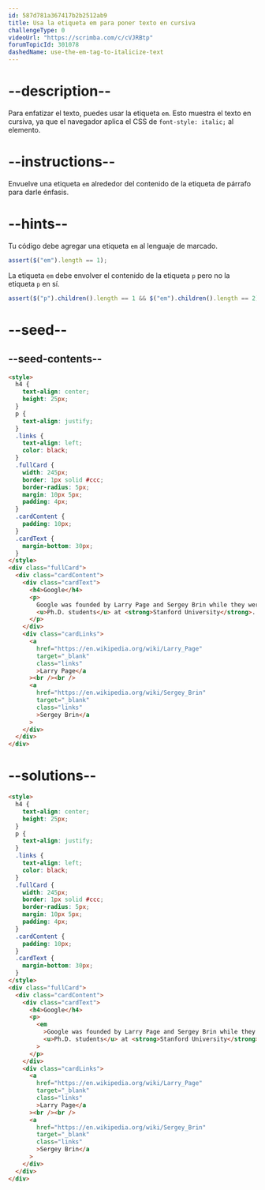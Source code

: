 ```yaml
---
id: 587d781a367417b2b2512ab9
title: Usa la etiqueta em para poner texto en cursiva
challengeType: 0
videoUrl: "https://scrimba.com/c/cVJRBtp"
forumTopicId: 301078
dashedName: use-the-em-tag-to-italicize-text
---
```


# --description--

Para enfatizar el texto, puedes usar la etiqueta `em`. Esto muestra el texto en cursiva, ya que el navegador aplica el CSS de `font-style: italic;` al elemento.

# --instructions--

Envuelve una etiqueta `em` alrededor del contenido de la etiqueta de párrafo para darle énfasis.

# --hints--

Tu código debe agregar una etiqueta `em` al lenguaje de marcado.

```js
assert($("em").length == 1);
```

La etiqueta `em` debe envolver el contenido de la etiqueta `p` pero no la etiqueta `p` en sí.

```js
assert($("p").children().length == 1 && $("em").children().length == 2);
```

# --seed--

## --seed-contents--

```html
<style>
  h4 {
    text-align: center;
    height: 25px;
  }
  p {
    text-align: justify;
  }
  .links {
    text-align: left;
    color: black;
  }
  .fullCard {
    width: 245px;
    border: 1px solid #ccc;
    border-radius: 5px;
    margin: 10px 5px;
    padding: 4px;
  }
  .cardContent {
    padding: 10px;
  }
  .cardText {
    margin-bottom: 30px;
  }
</style>
<div class="fullCard">
  <div class="cardContent">
    <div class="cardText">
      <h4>Google</h4>
      <p>
        Google was founded by Larry Page and Sergey Brin while they were
        <u>Ph.D. students</u> at <strong>Stanford University</strong>.
      </p>
    </div>
    <div class="cardLinks">
      <a
        href="https://en.wikipedia.org/wiki/Larry_Page"
        target="_blank"
        class="links"
        >Larry Page</a
      ><br /><br />
      <a
        href="https://en.wikipedia.org/wiki/Sergey_Brin"
        target="_blank"
        class="links"
        >Sergey Brin</a
      >
    </div>
  </div>
</div>
```

# --solutions--

```html
<style>
  h4 {
    text-align: center;
    height: 25px;
  }
  p {
    text-align: justify;
  }
  .links {
    text-align: left;
    color: black;
  }
  .fullCard {
    width: 245px;
    border: 1px solid #ccc;
    border-radius: 5px;
    margin: 10px 5px;
    padding: 4px;
  }
  .cardContent {
    padding: 10px;
  }
  .cardText {
    margin-bottom: 30px;
  }
</style>
<div class="fullCard">
  <div class="cardContent">
    <div class="cardText">
      <h4>Google</h4>
      <p>
        <em
          >Google was founded by Larry Page and Sergey Brin while they were
          <u>Ph.D. students</u> at <strong>Stanford University</strong>.</em
        >
      </p>
    </div>
    <div class="cardLinks">
      <a
        href="https://en.wikipedia.org/wiki/Larry_Page"
        target="_blank"
        class="links"
        >Larry Page</a
      ><br /><br />
      <a
        href="https://en.wikipedia.org/wiki/Sergey_Brin"
        target="_blank"
        class="links"
        >Sergey Brin</a
      >
    </div>
  </div>
</div>
```
